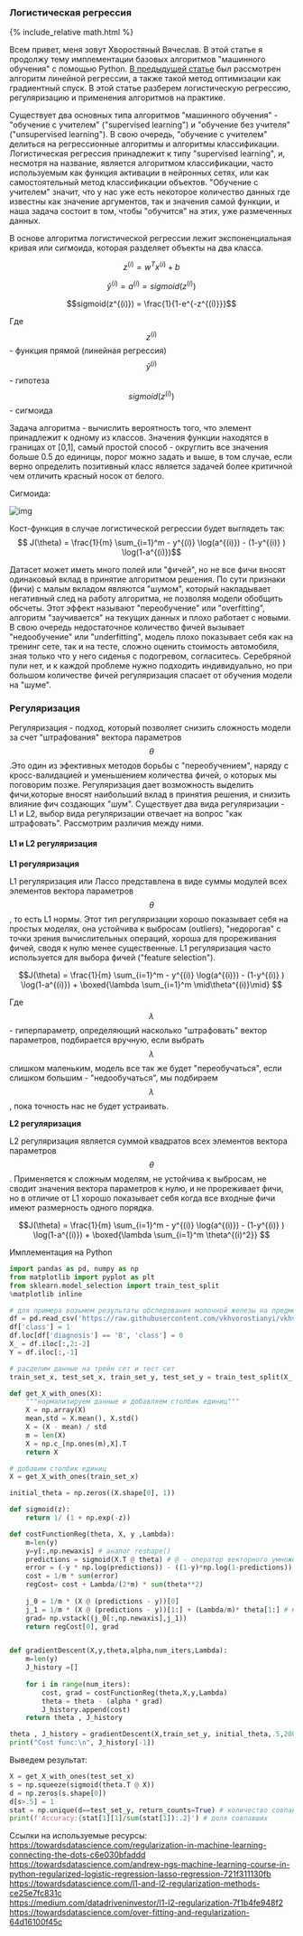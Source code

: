 ### Логистическая регрессия
{% include_relative math.html %}

Всем привет, меня зовут Хворостяный Вячеслав. В этой статье я продолжу тему имплементации базовых алгоритмов "машинного обучения" с помощью Python. [В предыдущей статье](https://vkhvorostianyi.github.io/2019/04/01/Basic-machine-learning-algos-with-Python-implementation.html) был рассмотрен алгоритм линейной регрессии, а также такой метод оптимизации как градиентный спуск. В этой статье разберем логистическую регрессию, регуляризацию и применения алгоритмов на практике.  

Существует два основных типа алгоритмов "машинного обучения" - "обучение с учителем" ("supervised learning") и "обучение без учителя" ("unsupervised learning"). В свою очередь, "обучение с учителем" делиться на регрессионные алгоритмы и алгоритмы классификации. Логистическая регрессия принадлежит к типу "supervised learning", и, несмотря на название, является алгоритмом классификации, часто используемым как функция активации в нейронных сетях, или как самостоятельный метод классификации объектов. "Обучение с учителем" значит, что у нас уже есть некоторое количество данных где известны как значение аргументов, так и значения самой функции, и наша задача состоит в том, чтобы "обучится" на этих, уже размеченных данных.

В основе алгоритма логистической регрессии лежит экспоненциальная кривая или сигмоида, которая разделяет объекты на два класса.

$$z^{(i)} = w^T x^{(i)} + b $$
 
$$\hat{y}^{(i)} = a^{(i)} = sigmoid(z^{(i)})$$

$$sigmoid(z^{(i)}) = \frac{1}{1-e^{-z^{(i)}}}$$



Где   
$$z^{(i)}$$ - функция прямой (линейная регрессия)  
$$\hat{y}^{(i)}$$ - гипотеза   
$$sigmoid(z^{(i)})$$ - сигмоида 

Задача алгоритма - вычислить вероятность того, что элемент принадлежит к одному из классов. Значения функции находятся в границах от [0,1], самый простой способ - округлить все значения больше 0.5 до единицы, порог можно задать и выше, в том случае, если верно определить позитивный класс является задачей более критичной чем отличить красный носок от белого.

Cигмоида:

![img](/assets/log_reg.png)

Кост-функция в случае логистической регрессии будет выглядеть так:
$$ J(\theta) = \frac{1}{m} \sum_{i=1}^m - y^{(i)} \log(a^{(i)}) -  (1-y^{(i)} ) \log(1-a^{(i)})$$

Датасет может иметь много полей или "фичей", но не все фичи вносят одинаковый вклад в принятие алгоритмом решения. По сути признаки (фичи) с малым вкладом являются "шумом", который накладывает негативный след на работу алгоритма, не позволяя модели обобщить обсчеты. Этот эффект называют "переобучение" или "overfitting", алгоритм "заучивается" на текущих данных и плохо работает с новыми. В свою очередь недостаточное количество фичей вызывает "недообучение" или "underfitting", модель плохо показывает себя как на тренинг сете, так и на тесте, сложно оценить стоимость автомобиля, зная только что у него сиденья с подогревом, согласитесь. Серебряной пули нет, и к каждой проблеме нужно подходить индивидуально, но при большом количестве фичей регуляризация спасает от обучения модели на "шуме".


### Регуляризация
Регуляризация - подход, который позволяет снизить сложность модели за счет "штрафования" вектора параметров $$\theta$$.Это один из эфективных методов борьбы с "переобучением", наряду с кросс-валидацией и уменьшением количества фичей, о которых мы поговорим позже. Регуляризация дает возможность выделить фичи,которые вносят наибольший вклад в принятия решения, и снизить влияние фич создающих "шум". Существует два вида регуляризации - L1 и L2, выбор вида регуляризации отвечает на вопрос "как штрафовать". Рассмотрим различия между ними.


#### L1 и L2 регуляризация

**L1 регуляризация**

L1 регуляризация или Лассо представлена в виде суммы модулей всех элементов вектора параметров $$\theta$$, то есть L1 нормы. Этот тип регуляризации хорошо показывает себя на простых моделях, она устойчива к выбросам (outliers), "недорогая" с точки зрения вычислительных операций, хороша для прореживания фичей, сводя к нулю менее существенные. L1 регуляризация часто используется для выбора фичей ("feature selection").

$$J(\theta) = \frac{1}{m} \sum_{i=1}^m - y^{(i)} \log(a^{(i)}) - (1-y^{(i)} ) \log(1-a^{(i)}) + \boxed{\lambda \sum_{i=1}^m \mid\theta^{(i)}\mid} $$  

Где $$\lambda$$ - гиперпараметр, определяющий насколько "штрафовать" вектор параметров, подбирается вручную, если выбрать $$\lambda$$ слишком маленьким, модель все так же будет "переобучаться", если слишком большим - "недообучаться", мы подбираем $$\lambda$$, пока точность нас не будет устраивать.

**L2 регуляризация**  

L2 регуляризация является суммой квадратов всех элементов вектора параметров $$\theta$$.
Применяется к сложным моделям, не устойчива к выбросам, не сводит значения вектора параметров к нулю, и не прореживает фичи, но в отличие от L1 хорошо показывает себя когда все входные фичи имеют размерность одного порядка.

$$J(\theta) = \frac{1}{m} \sum_{i=1}^m - y^{(i)} \log(a^{(i)}) - (1-y^{(i)} ) \log(1-a^{(i)}) + \boxed{\lambda \sum_{i=1}^m \theta^{(i)^2}} $$

Имплементация на Python

```python
import pandas as pd, numpy as np
from matplotlib import pyplot as plt
from sklearn.model_selection import train_test_split  
%matplotlib inline

# для примера возьмем результаты обследования молочной железы на предмет рака    
df = pd.read_csv('https://raw.githubusercontent.com/vkhvorostianyi/vkhvorostianyi.github.io/master/assets/data.csv')
df['class'] = 1
df.loc[df['diagnosis'] == 'B', 'class'] = 0
X_ = df.iloc[:,2:-2]
Y = df.iloc[:,-1]

# расделим данные на трейн сет и тест сет
train_set_x, test_set_x, train_set_y, test_set_y = train_test_split(X_, Y, test_size=0.33, random_state=42)

def get_X_with_ones(X):
    """нормализируем данные и добавляем столбик единиц"""
    X = np.array(X)
    mean,std = X.mean(), X.std()
    X = (X - mean) / std
    m = len(X)
    X = np.c_[np.ones(m),X].T
    return X

# добавим столбик единиц
X = get_X_with_ones(train_set_x)

initial_theta = np.zeros((X.shape[0], 1))

def sigmoid(z):
    return 1/ (1 + np.exp(-z))

def costFunctionReg(theta, X, y ,Lambda):
    m=len(y)
    y=y[:,np.newaxis] # аналог reshape()
    predictions = sigmoid(X.T @ theta) # @ - оператор векторного умножения, аналог np.dot
    error = (-y * np.log(predictions)) - ((1-y)*np.log(1-predictions))
    cost = 1/m * sum(error)
    regCost= cost + Lambda/(2*m) * sum(theta**2)
    
    j_0 = 1/m * (X @ (predictions - y))[0]
    j_1 = 1/m * (X @ (predictions - y))[1:] + (Lambda/m)* theta[1:] # место, где происходит вся магия, "штрафуем" вектор параметров
    grad= np.vstack((j_0[:,np.newaxis],j_1))
    return regCost[0], grad


def gradientDescent(X,y,theta,alpha,num_iters,Lambda):
    m=len(y)
    J_history =[]
    
    for i in range(num_iters):
        cost, grad = costFunctionReg(theta,X,y,Lambda)
        theta = theta - (alpha * grad)
        J_history.append(cost)    
    return theta , J_history

theta , J_history = gradientDescent(X,train_set_y, initial_theta,.5,200,0.5)
print("Cost func:\n", J_history[-1])
```

Выведем результат:  
```python
X = get_X_with_ones(test_set_x)
s = np.squeeze(sigmoid(theta.T @ X))
d = np.zeros(s.shape[0])
d[s>.5] = 1
stat = np.unique(d==test_set_y, return_counts=True) # количество совпавших и не совпавших диагнозов
print(f'Accuracy:{stat[1][1]/sum(stat[1]):.2}') # доля совпавших
```

Ссылки на используемые ресурсы:   
<https://towardsdatascience.com/regularization-in-machine-learning-connecting-the-dots-c6e030bfaddd>
<https://towardsdatascience.com/andrew-ngs-machine-learning-course-in-python-regularized-logistic-regression-lasso-regression-721f311130fb>  
<https://towardsdatascience.com/l1-and-l2-regularization-methods-ce25e7fc831c>  
<https://medium.com/datadriveninvestor/l1-l2-regularization-7f1b4fe948f2>  
<https://towardsdatascience.com/over-fitting-and-regularization-64d16100f45c>
